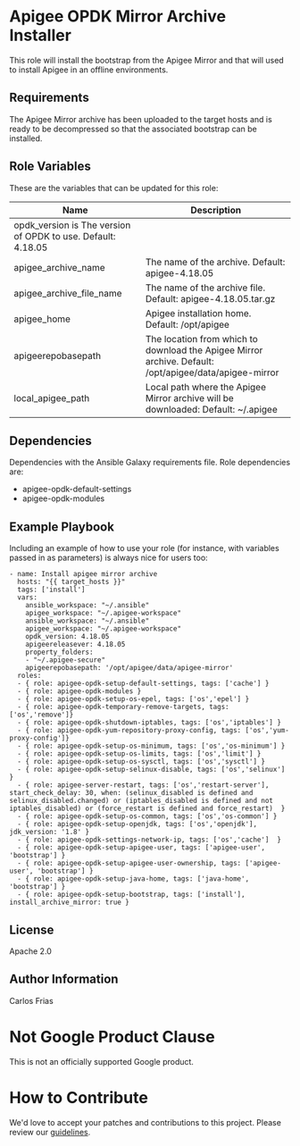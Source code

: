 # Apigee OPDK Mirror Archive Installer

This role will install the bootstrap from the Apigee Mirror and that will used to install Apigee in 
an offline environments.

Requirements
------------

The  Apigee Mirror archive has been uploaded to the target hosts and is ready to
be decompressed so that the associated bootstrap can be installed.

Role Variables
--------------

These are the variables that can be updated for this role:

| Name | Description |
| --- | --- |
| opdk_version is The version of OPDK to use. Default: 4.18.05 |
| apigee_archive_name | The name of the archive. Default:  apigee-4.18.05 |
| apigee_archive_file_name | The name of the archive file. Default: apigee-4.18.05.tar.gz |
| apigee_home | Apigee installation home. Default: /opt/apigee |
| apigeerepobasepath | The location from which to download the Apigee Mirror archive. Default: /opt/apigee/data/apigee-mirror |
| local_apigee_path | Local path where the Apigee Mirror archive will be downloaded: Default: ~/.apigee |

Dependencies
------------

Dependencies with the Ansible Galaxy requirements file. Role dependencies are:

* apigee-opdk-default-settings
* apigee-opdk-modules 


Example Playbook
----------------

Including an example of how to use your role (for instance, with variables passed in as parameters) is always nice for users too:

    - name: Install apigee mirror archive
      hosts: "{{ target_hosts }}"
      tags: ['install']
      vars:
        ansible_workspace: "~/.ansible"
        apigee_workspace: "~/.apigee-workspace"
        ansible_workspace: "~/.ansible"
        apigee_workspace: "~/.apigee-workspace"
        opdk_version: 4.18.05
        apigeereleasever: 4.18.05
        property_folders:
        - "~/.apigee-secure"
        apigeerepobasepath: '/opt/apigee/data/apigee-mirror'
      roles:
      - { role: apigee-opdk-setup-default-settings, tags: ['cache'] }
      - { role: apigee-opdk-modules }
      - { role: apigee-opdk-setup-os-epel, tags: ['os','epel'] }
      - { role: apigee-opdk-temporary-remove-targets, tags: ['os','remove']}
      - { role: apigee-opdk-shutdown-iptables, tags: ['os','iptables'] }
      - { role: apigee-opdk-yum-repository-proxy-config, tags: ['os','yum-proxy-config']}
      - { role: apigee-opdk-setup-os-minimum, tags: ['os','os-minimum'] }
      - { role: apigee-opdk-setup-os-limits, tags: ['os','limit'] }
      - { role: apigee-opdk-setup-os-sysctl, tags: ['os','sysctl'] }
      - { role: apigee-opdk-setup-selinux-disable, tags: ['os','selinux'] }
      - { role: apigee-server-restart, tags: ['os','restart-server'], start_check_delay: 30, when: (selinux_disabled is defined and selinux_disabled.changed) or (iptables_disabled is defined and not iptables_disabled) or (force_restart is defined and force_restart)  }
      - { role: apigee-opdk-setup-os-common, tags: ['os','os-common'] }
      - { role: apigee-opdk-setup-openjdk, tags: ['os','openjdk'], jdk_version: '1.8' }
      - { role: apigee-opdk-settings-network-ip, tags: ['os','cache']  }
      - { role: apigee-opdk-setup-apigee-user, tags: ['apigee-user', 'bootstrap'] }
      - { role: apigee-opdk-setup-apigee-user-ownership, tags: ['apigee-user', 'bootstrap'] }
      - { role: apigee-opdk-setup-java-home, tags: ['java-home', 'bootstrap'] }
      - { role: apigee-opdk-setup-bootstrap, tags: ['install'], install_archive_mirror: true }
    

License
-------

Apache 2.0

Author Information
------------------

Carlos Frias


<!-- BEGIN Google Required Disclaimer -->

# Not Google Product Clause

This is not an officially supported Google product.
<!-- END Google Required Disclaimer -->
<!-- BEGIN Google How To Contribute -->
# How to Contribute

We'd love to accept your patches and contributions to this project. Please review our [guidelines](CONTRIBUTING.md).
<!-- END Google How To Contribute -->
